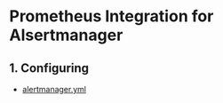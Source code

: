# Prometheus Integration for Alsertmanager

## 1. Configuring

- [alertmanager.yml](alertmanager.yml)
